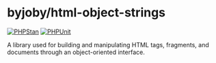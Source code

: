 # byjoby/html-object-strings

[![PHPStan](https://github.com/jobyone/html-object-strings/actions/workflows/phpstan.yaml/badge.svg)](https://github.com/jobyone/html-object-strings/actions/workflows/phpstan.yaml)
[![PHPUnit](https://github.com/jobyone/html-object-strings/actions/workflows/phpunit.yaml/badge.svg)](https://github.com/jobyone/html-object-strings/actions/workflows/phpunit.yaml)

A library used for building and manipulating HTML tags, fragments, and documents through an object-oriented interface.
